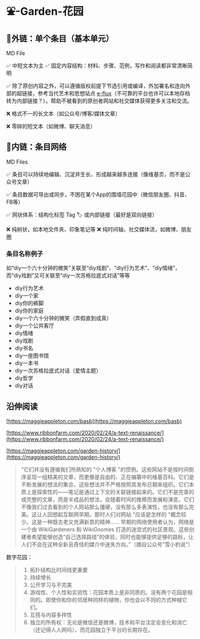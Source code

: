 # ⛲️-Garden-花园

## 🔗外链：单个条目（基本单元）

MD File

✅ 中短文本为主 ✅ 固定内容结构：材料、步骤、范例，写作和阅读都非常清晰简明

✅ 除了原创内容之外，可以遵循版权前提下节选引用或编译，外加署名和连向外部的超链接，参考当代艺术和思想站点 [e-flux](conversations.e-flux.com/)（不可靠的平台也许可以本地存档转为内部链接？）。帮助不被看到的原创者网站和社交媒体获得更多关注和交流。

❌ 格式不一的长文本（如公众号/博客/媒体文章）

❌ 零碎的短文本（如微博、聊天消息）

## 🔗内链：条目网络

MD Files

✅ 条目可以持续地编辑、沉淀并生长、形成越来越多连接（像维基页，而不是公众号文章）

✅ 条目数据可导出或同步，不困在某个App的围墙花园中（微信朋友圈、抖音、FB等）

✅ 网状体系：结构化标签 Tag 🏷️ 或内部链接（最好是双向链接）

❌ 纯树状，如本地文件夹、印象笔记等 ❌ 纯时间轴，社交媒体流，如微博、朋友圈

### 条目名称例子

如“diy一个六十分钟的微笑”关联至“diy戏剧”、“diy行为艺术”、“diy情绪”，而“diy戏剧”又可关联至“diy一次苏格拉底式对话”等等

* diy行为艺术
* diy一个家
* diy你的裤脚
* diy你的家庭
* diy一个六十分钟的微笑（弄假直到成真）
* diy一个公共客厅
* diy情绪
* diy戏剧
* diy书名
* diy一座图书馆
* diy一本书
* diy一次苏格拉底式对话（爱情主题）
* diy哲学
* diy对话

## 沿伸阅读

[https://maggieappleton.com/basb](https://maggieappleton.com/basb)

[https://www.ribbonfarm.com/2020/02/24/a-text-renaissance/](https://www.ribbonfarm.com/2020/02/24/a-text-renaissance/)

[https://maggieappleton.com/garden-history/](https://maggieappleton.com/garden-history/)

> “它们并没有遵循我们所熟知的 "个人博客 "的惯例。这些网站不是按时间倒序呈现一组精美的文章，而更像是自由的、正在编纂中的维基百科。它们是不断发展的想法的集合，这些想法并不严格按照其发布日期来组织。它们本质上是探索性的——笔记是通过上下文的关联链接起来的。它们不是完善的或完整的文章，而是半成品的想法，会随着时间的推移而发展和演变。它们不像我们过去看到的个人网站那么僵硬，没有那么多表演性，也没有那么完美。这让人回想起互联网早期，那时人们对网站 "应该是怎样的 "概念较少。这是一种既古老又充满新意的精神…… 早期的网络使用者认为，网络是一个由 WikiGardeners 和 WikiGnomes 打造的迷宫式的社区景观。这些创建者希望能够创造“自己选择路径”的体验，同时也能够提供足够的路标，让人们不会在这种全新且奇怪的媒介中迷失方向。”（摘自公众号”雪小豹说“）

数字花园：

> 1. 拓扑结构比时间线更重要 
> 2. 持续增长 
> 3. 公开学习与不完美 
> 4. 游戏性、个人性和实验性：花园本质上是非同质的。没有两个花园是相同的。即使你和你的邻居种同样的植物，你也会以不同的方式种植它们。
> 5. 互搭与内容多样性
> 6. 独立的所有权：无论是微信还是微博，技术和平台注定会变化和消亡（还记得人人网吗），而花园独立于平台的长期存在。

